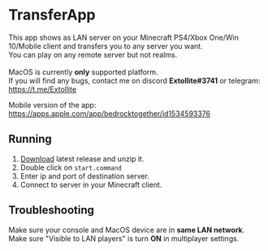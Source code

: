 # TransferApp
This app shows as LAN server on your Minecraft PS4/Xbox One/Win 10/Mobile client and transfers you to any server you want.<br>
You can play on any remote server but not realms.<br><br>
MacOS is currently __only__ supported platform.<br>
If you will find any bugs, contact me on discord __Extollite#3741__ or telegram: https://t.me/Extollite

Mobile version of the app: https://apps.apple.com/app/bedrocktogether/id1534593376

## Running
1. [Download](https://github.com/Extollite/TransferApp/releases) latest release and unzip it.
2. Double click on `start.command`
3. Enter ip and port of destination server.
4. Connect to server in your Minecraft client.

## Troubleshooting
Make sure your console and MacOS device are in __same LAN network__.<br>
Make sure "Visible to LAN players" is turn __ON__ in multiplayer settings.
